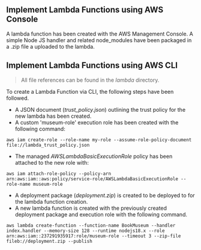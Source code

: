 ## Implement Lambda Functions using AWS Console

A lambda function has been created with the AWS Management Console.
A simple Node JS handler and related node_modules have been packaged in a .zip file a uploaded to the lambda.

## Implement Lambda Functions using AWS CLI

> All file references can be found in the _lambda_ directory.

To create a Lambda Function via CLI, the following steps have been followed.

- A JSON document (_trust_policy.json_) outlining the trust policy for the new lambda has been created.
- A custom 'museum-role' execution role has been created with the following command:

```shell
aws iam create-role --role-name my-role --assume-role-policy-document file://lambda_trust_policy.json
```

- The managed _AWSLambdaBasicExecutionRole_ policy has been attached to the new role with:

```shell
aws iam attach-role-policy --policy-arn arn:aws:iam::aws:policy/service-role/AWSLambdaBasicExecutionRole --role-name museum-role
```

- A deployment package (_deployment.zip_) is created to be deployed to for the lambda function creation.
- A new lambda function is created with the previously created deployment package and execution role with the following command.

```shell
aws lambda create-function --function-name BookMuseum --handler index.handler --memory-size 128 --runtime nodejs18.x --role arn:aws:iam::237291935917:role/museum-role --timeout 3 --zip-file fileb://deployment.zip --publish

```
